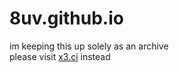 # 8uv.github.io
im keeping this up solely as an archive\
please visit [x3.ci](https://x3.ci) instead
